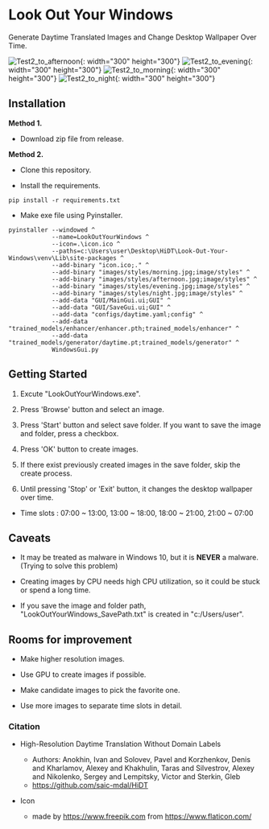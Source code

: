 # Look Out Your Windows

Generate Daytime Translated Images and Change Desktop Wallpaper Over Time.

![Test2_to_afternoon](https://user-images.githubusercontent.com/70506921/131011762-b4a5e378-464b-44b9-8308-a1e94d3069c8.jpg){: width="300" height="300"}
![Test2_to_evening](https://user-images.githubusercontent.com/70506921/131011769-3f1e986a-9c9c-4523-97e9-f18bd4ac5127.jpg){: width="300" height="300"}
![Test2_to_morning](https://user-images.githubusercontent.com/70506921/131011772-1ee3ad3b-4ad4-4b2f-86ca-469234616f3a.jpg){: width="300" height="300"}
![Test2_to_night](https://user-images.githubusercontent.com/70506921/131011776-686a98b6-dd65-47f6-b16a-36012450b847.jpg){: width="300" height="300"}

## Installation
**Method 1.**
- Download zip file from release.

**Method 2.**
- Clone this repository.

- Install the requirements.
```
pip install -r requirements.txt
```

- Make exe file using Pyinstaller.
```
pyinstaller --windowed ^
            --name=LookOutYourWindows ^
            --icon=.\icon.ico ^
            --paths=c:\Users\user\Desktop\HiDT\Look-Out-Your-Windows\venv\Lib\site-packages ^
            --add-binary "icon.ico;." ^
            --add-binary "images/styles/morning.jpg;image/styles" ^
            --add-binary "images/styles/afternoon.jpg;image/styles" ^
            --add-binary "images/styles/evening.jpg;image/styles" ^
            --add-binary "images/styles/night.jpg;image/styles" ^
            --add-data "GUI/MainGui.ui;GUI" ^
            --add-data "GUI/SaveGui.ui;GUI" ^
            --add-data "configs/daytime.yaml;config" ^
            --add-data "trained_models/enhancer/enhancer.pth;trained_models/enhancer" ^
            --add-data "trained_models/generator/daytime.pt;trained_models/generator" ^
            WindowsGui.py
```

## Getting Started
1. Excute "LookOutYourWindows.exe".


2. Press 'Browse' button and select an image.


3. Press 'Start' button and select save folder. If you want to save the image and folder, press a checkbox.


4. Press 'OK' button to create images.


5. If there exist previously created images in the save folder, skip the create process.


6. Until pressing 'Stop' or 'Exit' button, it changes the desktop wallpaper over time.
    

- Time slots : 07:00 ~ 13:00, 13:00 ~ 18:00, 18:00 ~ 21:00, 21:00 ~ 07:00

## Caveats
- It may be treated as malware in Windows 10, but it is **NEVER** a malware. (Trying to solve this problem)

- Creating images by CPU needs high CPU utilization, so it could be stuck or spend a long time.

- If you save the image and folder path, "LookOutYourWindows_SavePath.txt" is created in "c:/Users/user".

## Rooms for improvement
- Make higher resolution images.

- Use GPU to create images if possible.

- Make candidate images to pick the favorite one.

- Use more images to separate time slots in detail. 

### Citation
- High-Resolution Daytime Translation Without Domain Labels
    - Authors: Anokhin, Ivan and Solovev, Pavel and Korzhenkov, Denis and Kharlamov, Alexey and Khakhulin,
            Taras and Silvestrov, Alexey and Nikolenko, Sergey and Lempitsky, Victor and Sterkin, Gleb
    - https://github.com/saic-mdal/HiDT

- Icon
    - made by https://www.freepik.com from https://www.flaticon.com/
